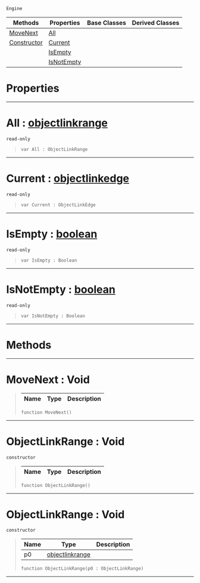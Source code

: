  `Engine`

|Methods|Properties|Base Classes|Derived Classes|
|---|---|---|---|
|[ MoveNext](https://github.com/ZilchEngine/ZilchDocs/blob/master/code_reference/class_reference/objectlinkrange.markdown#movenext-void)|[ All](https://github.com/ZilchEngine/ZilchDocs/blob/master/code_reference/class_reference/objectlinkrange.markdown#all-zero-engine-document)| | |
|[ Constructor](https://github.com/ZilchEngine/ZilchDocs/blob/master/code_reference/class_reference/objectlinkrange.markdown#objectlinkrange-void)|[ Current](https://github.com/ZilchEngine/ZilchDocs/blob/master/code_reference/class_reference/objectlinkrange.markdown#current-zero-engine-docu)| | |
| |[ IsEmpty](https://github.com/ZilchEngine/ZilchDocs/blob/master/code_reference/class_reference/objectlinkrange.markdown#isempty-zero-engine-docu)| | |
| |[ IsNotEmpty](https://github.com/ZilchEngine/ZilchDocs/blob/master/code_reference/class_reference/objectlinkrange.markdown#isnotempty-zero-engine-d)| | |


 #  Properties


---  
 #  All : [objectlinkrange](https://github.com/ZilchEngine/ZilchDocs/blob/master/code_reference/class_reference/objectlinkrange.markdown)

 `read-only`

> 
> ``` lang=cpp, name=Nada
> var All : ObjectLinkRange


---  
 #  Current : [objectlinkedge](https://github.com/ZilchEngine/ZilchDocs/blob/master/code_reference/class_reference/objectlinkedge.markdown)

 `read-only`

> 
> ``` lang=cpp, name=Nada
> var Current : ObjectLinkEdge


---  
 #  IsEmpty : [boolean](https://github.com/ZilchEngine/ZilchDocs/blob/master/code_reference/nada_base_types/boolean.markdown)

 `read-only`

> 
> ``` lang=cpp, name=Nada
> var IsEmpty : Boolean


---  
 #  IsNotEmpty : [boolean](https://github.com/ZilchEngine/ZilchDocs/blob/master/code_reference/nada_base_types/boolean.markdown)

 `read-only`

> 
> ``` lang=cpp, name=Nada
> var IsNotEmpty : Boolean


---  
 #  Methods


---  
 #  MoveNext : Void

> 
> |Name|Type|Description|
> |---|---|---|
> ``` lang=cpp, name=Nada
> function MoveNext()
> ``` 


---  
 #  ObjectLinkRange : Void

 `constructor`

> 
> |Name|Type|Description|
> |---|---|---|
> ``` lang=cpp, name=Nada
> function ObjectLinkRange()
> ``` 


---  
 #  ObjectLinkRange : Void

 `constructor`

> 
> |Name|Type|Description|
> |---|---|---|
> |p0|[objectlinkrange](https://github.com/ZilchEngine/ZilchDocs/blob/master/code_reference/class_reference/objectlinkrange.markdown)| |
> ``` lang=cpp, name=Nada
> function ObjectLinkRange(p0 : ObjectLinkRange)
> ``` 


---  
 

 